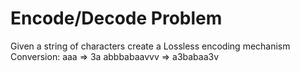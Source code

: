 # Encode/Decode Problem

Given a string of characters create a Lossless encoding mechanism 
Conversion:
aaa => 3a
abbbabaavvv => a3babaa3v

